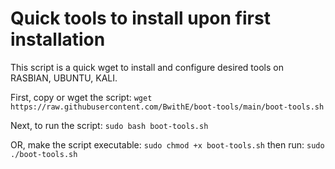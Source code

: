 # Quick tools to install upon first installation
This script is a quick wget to install and configure desired tools on RASBIAN, UBUNTU, KALI.

First, copy or wget the script: 
```wget https://raw.githubusercontent.com/BwithE/boot-tools/main/boot-tools.sh```

Next, to run the script: 
```sudo bash boot-tools.sh```

OR, make the script executable: 
```sudo chmod +x boot-tools.sh``` then run: ```sudo ./boot-tools.sh```

